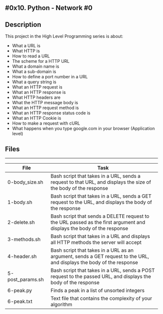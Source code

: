 #0x10. Python - Network #0
---

## Description
This project in the High Level Programming series is about:

* What a URL is
* What HTTP is
* How to read a URL
* The scheme for a HTTP URL
* What a domain name is
* What a sub-domain is
* How to define a port number in a URL
* What a query string is
* What an HTTP request is
* What an HTTP response is
* What HTTP headers are
* What the HTTP message body is
* What an HTTP request method is
* What an HTTP response status code is
* What an HTTP Cookie is
* How to make a request with cURL
* What happens when you type google.com in your browser (Application level)

## Files
---
File|Task
---|---
0-body_size.sh | Bash script that takes in a URL, sends a request to that URL, and displays the size of the body of the response
1-body.sh | Bash script that takes in a URL, sends a GET request to the URL, and displays the body of the response
2-delete.sh | Bash script that sends a DELETE request to the URL passed as the first argument and displays the body of the response
3-methods.sh | Bash script that takes in a URL and displays all HTTP methods the server will accept
4-header.sh | Bash script that takes in a URL as an argument, sends a GET request to the URL, and displays the body of the response
5-post_params.sh | Bash script that takes in a URL, sends a POST request to the passed URL, and displays the body of the response
6-peak.py | Finds a peak in a list of unsorted integers
6-peak.txt | Text file that contains the complexity of your algorithm

